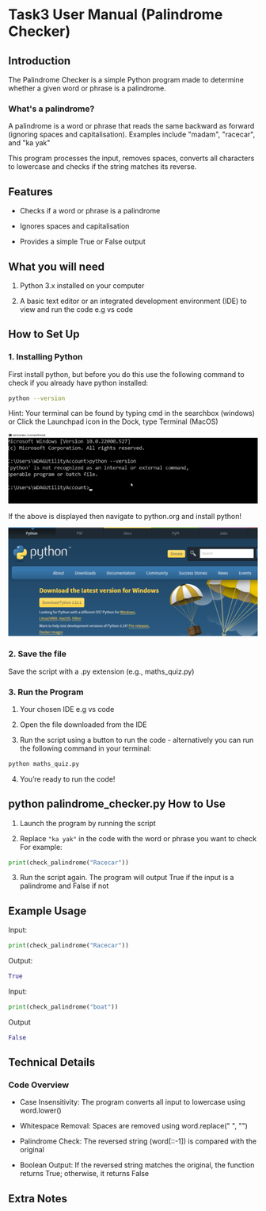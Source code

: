 # Task3 User Manual (Palindrome Checker)


## Introduction

The Palindrome Checker is a simple Python program made to determine whether a given word or phrase is a palindrome. 

### What's a palindrome?

A palindrome is a word or phrase that reads the same backward as forward (ignoring spaces and capitalisation). Examples include "madam", "racecar", and "ka yak"

This program processes the input, removes spaces, converts all characters to lowercase and checks if the string matches its reverse.

## Features

- Checks if a word or phrase is a palindrome

- Ignores spaces and capitalisation

- Provides a simple True or False output

## What you will need

1. Python 3.x installed on your computer

2. A basic text editor or an integrated development environment (IDE) to view and run the code e.g vs code

## How to Set Up

### 1. Installing Python

First install python, but before you do this use the following command to check if you already have python installed:

```bash 
python --version
```

Hint: Your terminal can be found by typing cmd in the searchbox (windows) or Click the Launchpad icon in the Dock, type Terminal (MacOS)

![image of vs ccode](pythonError.png)

If the above is displayed then navigate to python.org and install python!

![image of vs ccode](pythonDownload.png)

### 2. Save the file

Save the script with a .py extension (e.g., maths_quiz.py)

### 3. Run the Program

1. Your chosen IDE e.g vs code

2. Open the file downloaded from the IDE

3. Run the script using a button to run the code - alternatively you can run the following command in your terminal:

```bash 
python maths_quiz.py
```

4. You’re ready to run the code!


## python palindrome_checker.py How to Use

1. Launch the program by running the script

2. Replace `"ka yak"` in the code with the word or phrase you want to check For example:
```python
print(check_palindrome("Racecar"))
```

3. Run the script again. The program will output True if the input is a palindrome and False if not


## Example Usage


Input:
```python
print(check_palindrome("Racecar"))
```

Output:
```python
True
```

Input:
```python
print(check_palindrome("boat"))
```

Output
```python
False
```

## Technical Details

### Code Overview

- Case Insensitivity: The program converts all input to lowercase using word.lower()

- Whitespace Removal: Spaces are removed using word.replace(" ", "")

- Palindrome Check: The reversed string (word[::-1]) is compared with the original

- Boolean Output: If the reversed string matches the original, the function returns True; otherwise, it returns False

## Extra Notes
